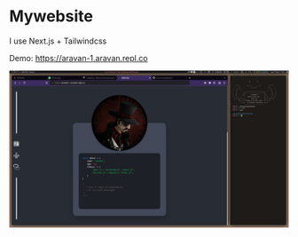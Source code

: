 # Mywebsite 

I use 
        Next.js + Tailwindcss 


Demo: https://aravan-1.aravan.repl.co

![alt text](./imgs/lala.png)